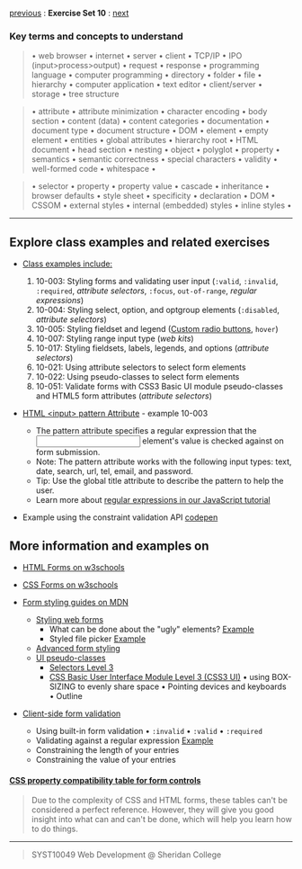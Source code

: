 [previous](Set09.md) 
: **Exercise Set 10**
: [next](Set10.md)

### Key terms and concepts to understand
> &bull;  web browser  &bull; internet  &bull; server  &bull; client  &bull; TCP/IP  &bull; IPO (input>process>output)  &bull; request  &bull; response  &bull; programming language  &bull;  computer programming  &bull; directory  &bull; folder  &bull;  file  &bull; hierarchy  &bull; computer application  &bull;  text editor  &bull; client/server  &bull;  storage  &bull; tree structure

> &bull;  attribute &bull; attribute minimization &bull; character encoding &bull; body section &bull; content (data) &bull;  content categories &bull; documentation &bull; document type &bull;  document structure &bull; DOM &bull;  element &bull;  empty element &bull; entities &bull; global attributes &bull; hierarchy root &bull; HTML document &bull; head section &bull; nesting &bull; object &bull; polyglot &bull; property &bull; semantics &bull; semantic correctness &bull; special characters &bull; validity &bull; well-formed code &bull; whitespace &bull;  

> &bull;  selector &bull; property &bull; property value &bull; cascade &bull; inheritance &bull;  browser defaults &bull; style sheet &bull; specificity &bull;  declaration &bull; DOM &bull;  CSSOM &bull;  external styles &bull; internal (embedded) styles &bull; inline styles &bull; 

---
## Explore class examples and related exercises

- [Class examples include:](https://paper.dropbox.com/doc/CSS-Styling-forms--BIM2d3fLDc7g4BflU49QjEAgAQ-n3OMvdY17SfPVS5UjrJx5)
    1. 10-003: Styling forms and validating user input (`:valid`, `:invalid`, `:required`, *attribute selectors*, `:focus`, `out-of-range`, *regular expressions*)
    2. 10-004: Styling select, option, and optgroup elements (`:disabled`, *attribute selectors*)
    4. 10-005: Styling fieldset and legend ([Custom radio buttons](https://www.w3schools.com/howto/tryit.asp?filename=tryhow_css_custom_radio), `hover`)
    5. 10-007: Styling range input type (*web kits*)
    6. 10-017: Styling fieldsets, labels, legends, and options (*attribute selectors*)
    7. 10-021: Using attribute selectors to select form elements
    8. 10-022: Using pseudo-classes to select form elements
    9. 10-051: Validate forms with CSS3 Basic UI module pseudo-classes and HTML5 form attributes (*attribute selectors*)
  
 - [HTML &lt;input> pattern Attribute](https://www.w3schools.com/tags/att_input_pattern.asp) - example 10-003
     - The pattern attribute specifies a regular expression that the <input> element's value is checked against on form submission.
     - Note: The pattern attribute works with the following input types: text, date, search, url, tel, email, and password.
     - Tip: Use the global title attribute to describe the pattern to help the user.
     - Learn more about [regular expressions in our JavaScript tutorial](https://www.w3schools.com/js/js_regexp.asp)

- Example using the constraint validation API [codepen](https://codepen.io/ebajcar/pen/yOPKGd)


## More information and examples on
- [HTML Forms on w3schools](https://www.w3schools.com/html/html_forms.asp)
- [CSS Forms on w3schools](https://www.w3schools.com/css/css_form.asp)


- [Form styling guides on MDN](https://developer.mozilla.org/en-US/docs/Learn/Forms#form_styling_guides)
  - [Styling web forms](https://developer.mozilla.org/en-US/docs/Learn/Forms/Styling_web_forms)
     - What can be done about the "ugly" elements? [Example](https://mdn.github.io/learning-area/html/forms/styling-examples/ugly-controls.html)
     - Styled file picker [Example](https://mdn.github.io/learning-area/html/forms/styling-examples/styled-file-picker.html)
  - [Advanced form styling](https://developer.mozilla.org/en-US/docs/Learn/Forms/Advanced_form_styling)
  - [UI pseudo-classes](https://developer.mozilla.org/en-US/docs/Learn/Forms/UI_pseudo-classes)
      - [Selectors Level 3](https://www.w3.org/TR/selectors-3/)
      - [CSS Basic User Interface Module Level 3 (CSS3 UI)](https://drafts.csswg.org/css-ui-3/#pseudo-classes) 
        &bull; using BOX-SIZING to evenly share space  &bull; Pointing devices and keyboards &bull; Outline

     
- [Client-side form validation](https://developer.mozilla.org/en-US/docs/Learn/Forms/Form_validation)    
     - Using built-in form validation &bull; `:invalid` &bull; `:valid` &bull; `:required`
     - Validating against a regular expression  [Example](https://mdn.github.io/learning-area/html/forms/form-validation/fruit-pattern.html?i_like=banana)
     - Constraining the length of your entries
     - Constraining the value of your entries
     
     



#### [CSS property compatibility table for form controls](https://developer.mozilla.org/en-US/docs/Learn/Forms/Property_compatibility_table_for_form_controls)
> Due to the complexity of CSS and HTML forms, these tables can't be considered a perfect reference. However, they will give you good insight into what can and can't be done, which will help you learn how to do things.




 



---
> SYST10049 Web Development @ Sheridan College

